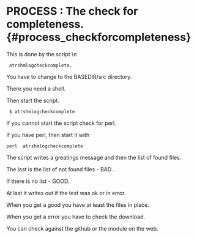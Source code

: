 PROCESS : The check for completeness.    {#process_checkforcompleteness}
===============================

This is done by the script \n

     atrshmlogcheckcomplete.

You have to change to the BASEDIR/src directory.

There you need a shell.

Then start the script.

     $ atrshmlogcheckcomplete 

If you cannot start the script check for perl.

If you have perl, then start it with

    perl  atrshmlogcheckcomplete

The script writes a greatings message and then the list
of found files.

The last is the list of not found files - BAD .

If there is no list - GOOD.

At last it writes out if the test was ok or in error.

When you get a good you have at least the files in place.

When you get a error you have to check the download.

You can check against the github or the module on the web.
